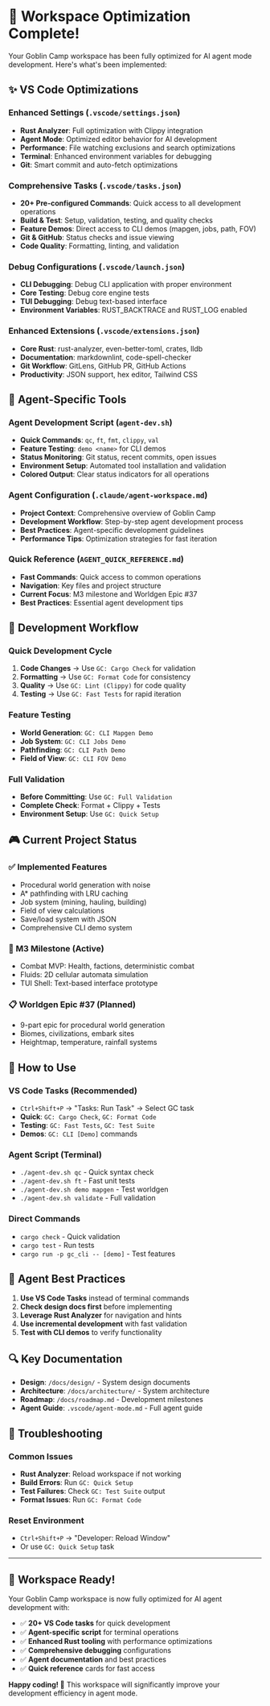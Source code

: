 # 🚀 Workspace Optimization Complete!

Your Goblin Camp workspace has been fully optimized for AI agent mode development. Here's what's been implemented:

## ✨ **VS Code Optimizations**

### **Enhanced Settings** (`.vscode/settings.json`)
- **Rust Analyzer**: Full optimization with Clippy integration
- **Agent Mode**: Optimized editor behavior for AI development
- **Performance**: File watching exclusions and search optimizations
- **Terminal**: Enhanced environment variables for debugging
- **Git**: Smart commit and auto-fetch optimizations

### **Comprehensive Tasks** (`.vscode/tasks.json`)
- **20+ Pre-configured Commands**: Quick access to all development operations
- **Build & Test**: Setup, validation, testing, and quality checks
- **Feature Demos**: Direct access to CLI demos (mapgen, jobs, path, FOV)
- **Git & GitHub**: Status checks and issue viewing
- **Code Quality**: Formatting, linting, and validation

### **Debug Configurations** (`.vscode/launch.json`)
- **CLI Debugging**: Debug CLI application with proper environment
- **Core Testing**: Debug core engine tests
- **TUI Debugging**: Debug text-based interface
- **Environment Variables**: RUST_BACKTRACE and RUST_LOG enabled

### **Enhanced Extensions** (`.vscode/extensions.json`)
- **Core Rust**: rust-analyzer, even-better-toml, crates, lldb
- **Documentation**: markdownlint, code-spell-checker
- **Git Workflow**: GitLens, GitHub PR, GitHub Actions
- **Productivity**: JSON support, hex editor, Tailwind CSS

## 🎯 **Agent-Specific Tools**

### **Agent Development Script** (`agent-dev.sh`)
- **Quick Commands**: `qc`, `ft`, `fmt`, `clippy`, `val`
- **Feature Testing**: `demo <name>` for CLI demos
- **Status Monitoring**: Git status, recent commits, open issues
- **Environment Setup**: Automated tool installation and validation
- **Colored Output**: Clear status indicators for all operations

### **Agent Configuration** (`.claude/agent-workspace.md`)
- **Project Context**: Comprehensive overview of Goblin Camp
- **Development Workflow**: Step-by-step agent development process
- **Best Practices**: Agent-specific development guidelines
- **Performance Tips**: Optimization strategies for fast iteration

### **Quick Reference** (`AGENT_QUICK_REFERENCE.md`)
- **Fast Commands**: Quick access to common operations
- **Navigation**: Key files and project structure
- **Current Focus**: M3 milestone and Worldgen Epic #37
- **Best Practices**: Essential agent development tips

## 🔧 **Development Workflow**

### **Quick Development Cycle**
1. **Code Changes** → Use `GC: Cargo Check` for validation
2. **Formatting** → Use `GC: Format Code` for consistency
3. **Quality** → Use `GC: Lint (Clippy)` for code quality
4. **Testing** → Use `GC: Fast Tests` for rapid iteration

### **Feature Testing**
- **World Generation**: `GC: CLI Mapgen Demo`
- **Job System**: `GC: CLI Jobs Demo`
- **Pathfinding**: `GC: CLI Path Demo`
- **Field of View**: `GC: CLI FOV Demo`

### **Full Validation**
- **Before Committing**: Use `GC: Full Validation`
- **Complete Check**: Format + Clippy + Tests
- **Environment Setup**: Use `GC: Quick Setup`

## 🎮 **Current Project Status**

### **✅ Implemented Features**
- Procedural world generation with noise
- A* pathfinding with LRU caching
- Job system (mining, hauling, building)
- Field of view calculations
- Save/load system with JSON
- Comprehensive CLI demo system

### **🚧 M3 Milestone (Active)**
- Combat MVP: Health, factions, deterministic combat
- Fluids: 2D cellular automata simulation
- TUI Shell: Text-based interface prototype

### **📋 Worldgen Epic #37 (Planned)**
- 9-part epic for procedural world generation
- Biomes, civilizations, embark sites
- Heightmap, temperature, rainfall systems

## 🚀 **How to Use**

### **VS Code Tasks** (Recommended)
- `Ctrl+Shift+P` → "Tasks: Run Task" → Select GC task
- **Quick**: `GC: Cargo Check`, `GC: Format Code`
- **Testing**: `GC: Fast Tests`, `GC: Test Suite`
- **Demos**: `GC: CLI [Demo]` commands

### **Agent Script** (Terminal)
- `./agent-dev.sh qc` - Quick syntax check
- `./agent-dev.sh ft` - Fast unit tests
- `./agent-dev.sh demo mapgen` - Test worldgen
- `./agent-dev.sh validate` - Full validation

### **Direct Commands**
- `cargo check` - Quick validation
- `cargo test` - Run tests
- `cargo run -p gc_cli -- [demo]` - Test features

## 🎯 **Agent Best Practices**

1. **Use VS Code Tasks** instead of terminal commands
2. **Check design docs first** before implementing
3. **Leverage Rust Analyzer** for navigation and hints
4. **Use incremental development** with fast validation
5. **Test with CLI demos** to verify functionality

## 🔍 **Key Documentation**

- **Design**: `/docs/design/` - System design documents
- **Architecture**: `/docs/architecture/` - System architecture
- **Roadmap**: `/docs/roadmap.md` - Development milestones
- **Agent Guide**: `.vscode/agent-mode.md` - Full agent guide

## 🚨 **Troubleshooting**

### **Common Issues**
- **Rust Analyzer**: Reload workspace if not working
- **Build Errors**: Run `GC: Quick Setup`
- **Test Failures**: Check `GC: Test Suite` output
- **Format Issues**: Run `GC: Format Code`

### **Reset Environment**
- `Ctrl+Shift+P` → "Developer: Reload Window"
- Or use `GC: Quick Setup` task

---

## 🎉 **Workspace Ready!**

Your Goblin Camp workspace is now fully optimized for AI agent development with:

- ✅ **20+ VS Code tasks** for quick development
- ✅ **Agent-specific script** for terminal operations
- ✅ **Enhanced Rust tooling** with performance optimizations
- ✅ **Comprehensive debugging** configurations
- ✅ **Agent documentation** and best practices
- ✅ **Quick reference** cards for fast access

**Happy coding! 🚀** This workspace will significantly improve your development efficiency in agent mode.
